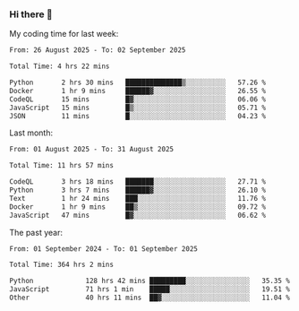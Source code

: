 ### Hi there 👋

My coding time for last week:

<!--START_SECTION:week-->

```txt
From: 26 August 2025 - To: 02 September 2025

Total Time: 4 hrs 22 mins

Python       2 hrs 30 mins   ██████████████▒░░░░░░░░░░   57.26 %
Docker       1 hr 9 mins     ██████▓░░░░░░░░░░░░░░░░░░   26.55 %
CodeQL       15 mins         █▓░░░░░░░░░░░░░░░░░░░░░░░   06.06 %
JavaScript   15 mins         █▒░░░░░░░░░░░░░░░░░░░░░░░   05.71 %
JSON         11 mins         █░░░░░░░░░░░░░░░░░░░░░░░░   04.23 %
```

<!--END_SECTION:week-->

Last month:

<!--START_SECTION:month-->

```txt
From: 01 August 2025 - To: 31 August 2025

Total Time: 11 hrs 57 mins

CodeQL       3 hrs 18 mins   ███████░░░░░░░░░░░░░░░░░░   27.71 %
Python       3 hrs 7 mins    ██████▓░░░░░░░░░░░░░░░░░░   26.10 %
Text         1 hr 24 mins    ███░░░░░░░░░░░░░░░░░░░░░░   11.76 %
Docker       1 hr 9 mins     ██▒░░░░░░░░░░░░░░░░░░░░░░   09.72 %
JavaScript   47 mins         █▓░░░░░░░░░░░░░░░░░░░░░░░   06.62 %
```

<!--END_SECTION:month-->

The past year:

<!--START_SECTION:year-->

```txt
From: 01 September 2024 - To: 01 September 2025

Total Time: 364 hrs 2 mins

Python             128 hrs 42 mins █████████░░░░░░░░░░░░░░░░   35.35 %
JavaScript         71 hrs 1 min    █████░░░░░░░░░░░░░░░░░░░░   19.51 %
Other              40 hrs 11 mins  ██▓░░░░░░░░░░░░░░░░░░░░░░   11.04 %
```

<!--END_SECTION:year-->
